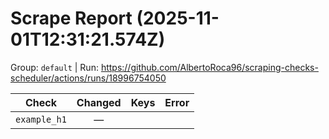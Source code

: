 # Scrape Report (2025-11-01T12:31:21.574Z)

Group: `default`  |  Run: https://github.com/AlbertoRoca96/scraping-checks-scheduler/actions/runs/18996754050

| Check | Changed | Keys | Error |
|---|:---:|:--|:--|
| `example_h1` | — |  |  |
